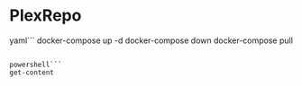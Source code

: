 # PlexRepo

yaml```
docker-compose up -d
docker-compose down
docker-compose pull
```

powershell```
get-content
```
